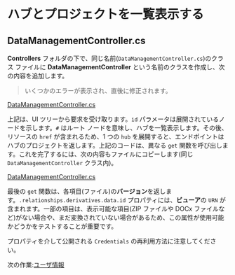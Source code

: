 # ハブとプロジェクトを一覧表示する

## DataManagementController.cs

**Controllers** フォルダの下で、同じ名前(`DataManagementController.cs`)のクラス ファイルに **DataManagementController** という名前のクラスを作成し、次の内容を追加します。

> いくつかのエラーが表示され、直後に修正されます。

[DataManagementController.cs](_snippets/viewhubmodels/netcore/DataManagementController.1.cs ':include :type=code csharp')

上記は、UI ツリーから要求を受け取ります。`id` パラメータは展開されているノードを示します。`#` はルート ノードを意味し、ハブを一覧表示します。その後、リソースの `href` が含まれるため、1 つの `hub` を展開すると、エンドポイントはハブのプロジェクトを返します。上記のコードは、異なる `get` 関数を呼び出します。これを完了するには、次の内容もファイルにコピーします(同じ `DataManagementController` クラス内)。

[DataManagementController.cs](_snippets/viewhubmodels/netcore/DataManagementController.2.cs ':include :type=code csharp')

最後の `get` 関数は、各項目(ファイル)の**バージョン**を返します。`.relationships.derivatives.data.id` プロパティには、**ビューア**の `URN` が含まれます。一部の項目は、表示可能な項目(ZIP ファイルや DOCx ファイルなど)がない場合や、まだ変換されていない場合があるため、この属性が使用可能かどうかをテストすることが重要です。

プロパティを介して公開される `Credentials` の再利用方法に注意してください。

次の作業:[ユーザ情報](oauth/user/readme)